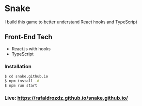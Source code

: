 # Snake

I build this game to better understand React hooks and TypeScript

## Front-End Tech

-  React.js with hooks
-  TypeScript

### Installation

```sh
$ cd snake.github.io
$ npm install -d
$ npm run start
```

### Live: https://rafaldrozdz.github.io/snake.github.io/
